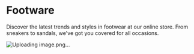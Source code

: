 # Footware
Discover the latest trends and styles in footwear at our online store. From sneakers to sandals, we've got you covered for all occasions.

![Uploading image.png…]()


